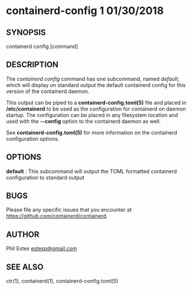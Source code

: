 # containerd-config 1 01/30/2018

## SYNOPSIS

containerd config [command]

## DESCRIPTION

The *containerd config* command has one subcommand, named *default*, which
will display on standard output the default containerd config for this version
of the containerd daemon.

This output can be piped to a __containerd-config.toml(5)__ file and placed in
**/etc/containerd** to be used as the configuration for containerd on daemon
startup. The configuration can be placed in any filesystem location and used
with the **--config** option to the containerd daemon as well.

See __containerd-config.toml(5)__ for more information on the containerd
configuration options.

## OPTIONS

**default**
: This subcommand will output the TOML formatted containerd configuration to standard output

## BUGS

Please file any specific issues that you encounter at
https://github.com/containerd/containerd.

## AUTHOR

Phil Estes <estesp@gmail.com>

## SEE ALSO

ctr(1), containerd(1), containerd-config.toml(5)
